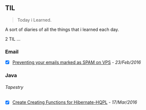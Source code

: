 ## TIL

>Today i Learned.

A sort of diaries of all the things that i learned each day.

2 TIL ... 

### Email

 - [x] [Preventing your emails marked as SPAM on VPS](https://github.com/steliosph/TIL/blob/master/Email/TIL%20-%20VPS%20Setup%20SPAM.md) - *23/Feb/2016*

### Java

###### Tapestry
 - [x] [Create Creating Functions for Hibernate-HQPL](https://github.com/steliosph/TIL/blob/master/Java/Tapestry/Creating%20Functions%20for%20Hibernate-HQPL.md) - *17/Mar/2016*
